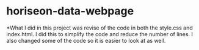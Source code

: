 # horiseon-data-webpage

*What I did in this project was revise of the code in both the style.css and index.html. I did this to simplify the code and reduce the number of lines. I also changed some of the code so it is easier to look at as well.

